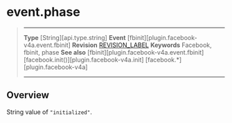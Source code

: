 
# event.phase

> --------------------- ------------------------------------------------------------------------------------------
> __Type__              [String][api.type.string]
> __Event__             [fbinit][plugin.facebook-v4a.event.fbinit]
> __Revision__          [REVISION_LABEL](REVISION_URL)
> __Keywords__          Facebook, fbinit, phase
> __See also__          [fbinit][plugin.facebook-v4a.event.fbinit]
>                       [facebook.init()][plugin.facebook-v4a.init]
>						[facebook.*][plugin.facebook-v4a]
> --------------------- ------------------------------------------------------------------------------------------

## Overview

String value of `"initialized"`.
